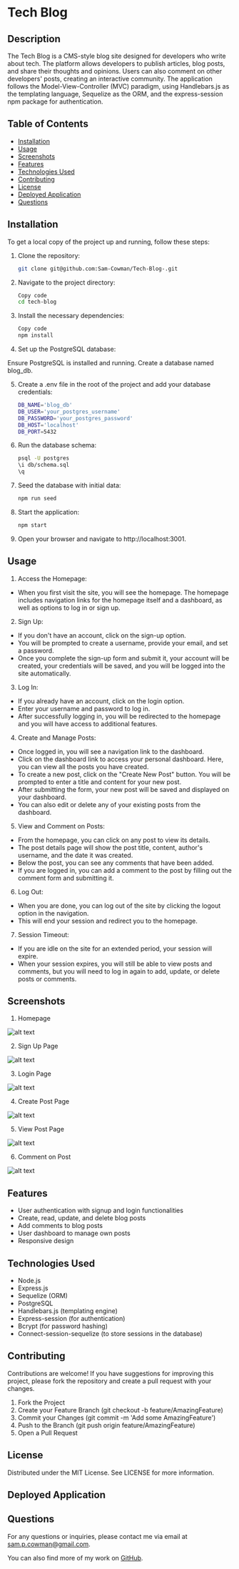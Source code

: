 # Tech Blog

## Description

The Tech Blog is a CMS-style blog site designed for developers who write about tech. The platform allows developers to publish articles, blog posts, and share their thoughts and opinions. Users can also comment on other developers' posts, creating an interactive community. The application follows the Model-View-Controller (MVC) paradigm, using Handlebars.js as the templating language, Sequelize as the ORM, and the express-session npm package for authentication.

## Table of Contents

- [Installation](#installation)
- [Usage](#usage)
- [Screenshots](#screenshots)
- [Features](#features)
- [Technologies Used](#technologies-used)
- [Contributing](#contributing)
- [License](#license)
- [Deployed Application](#deployed-application)
- [Questions](#questions)

## Installation

To get a local copy of the project up and running, follow these steps:

1. Clone the repository:
   ```sh
   git clone git@github.com:Sam-Cowman/Tech-Blog-.git
   ```

2. Navigate to the project directory:

    ```sh
    Copy code
    cd tech-blog
    ```

3. Install the necessary dependencies:

    ```sh
    Copy code
    npm install
    ```

4. Set up the PostgreSQL database:

Ensure PostgreSQL is installed and running.
Create a database named blog_db.

5. Create a .env file in the root of the project and add your database credentials:

    ```sh
    DB_NAME='blog_db'
    DB_USER='your_postgres_username'
    DB_PASSWORD='your_postgres_password'
    DB_HOST='localhost'
    DB_PORT=5432
    ```

6. Run the database schema:

    ```sh
    psql -U postgres
    \i db/schema.sql
    \q 
    ```

7. Seed the database with initial data:

    ```sh
    npm run seed
    ```

8. Start the application:

    ```sh
    npm start
    ```

9. Open your browser and navigate to http://localhost:3001.

## Usage
1. Access the Homepage:

* When you first visit the site, you will see the homepage. The homepage includes navigation links for the homepage itself and a dashboard, as well as options to log in or sign up.

2. Sign Up:

* If you don't have an account, click on the sign-up option.
* You will be prompted to create a username, provide your email, and set a password.
* Once you complete the sign-up form and submit it, your account will be created, your credentials will be saved, and you will be logged into the site automatically.

3. Log In:

* If you already have an account, click on the login option.
* Enter your username and password to log in.
* After successfully logging in, you will be redirected to the homepage and you will have access to additional features.

4. Create and Manage Posts:

* Once logged in, you will see a navigation link to the dashboard.
* Click on the dashboard link to access your personal dashboard. Here, you can view all the posts you have created.
* To create a new post, click on the "Create New Post" button. You will be prompted to enter a title and content for your new post.
* After submitting the form, your new post will be saved and displayed on your dashboard.
* You can also edit or delete any of your existing posts from the dashboard.

5. View and Comment on Posts:

* From the homepage, you can click on any post to view its details.
* The post details page will show the post title, content, author's username, and the date it was created.
* Below the post, you can see any comments that have been added.
* If you are logged in, you can add a comment to the post by filling out the comment form and submitting it.

6. Log Out:

* When you are done, you can log out of the site by clicking the logout option in the navigation.
* This will end your session and redirect you to the homepage.

7. Session Timeout:

* If you are idle on the site for an extended period, your session will expire.
* When your session expires, you will still be able to view posts and comments, but you will need to log in again to add, update, or delete posts or comments.

## Screenshots

1. Homepage

![alt text](assets/blog-homepage.jpg)

2. Sign Up Page

![alt text](assets/blog-signup.jpg)

3. Login Page

![alt text](assets/blog-login.jpg)

4. Create Post Page

![alt text](assets/blog-post.jpg)

5. View Post Page

![alt text](assets/blog-posts-all.jpg)

6. Comment on Post

![alt text](assets/blog-comment.jpg)

## Features
* User authentication with signup and login functionalities
* Create, read, update, and delete blog posts
* Add comments to blog posts
* User dashboard to manage own posts
* Responsive design

## Technologies Used
* Node.js
* Express.js
* Sequelize (ORM)
* PostgreSQL
* Handlebars.js (templating engine)
* Express-session (for authentication)
* Bcrypt (for password hashing)
* Connect-session-sequelize (to store sessions in the database)

## Contributing

Contributions are welcome! If you have suggestions for improving this project, please fork the repository and create a pull request with your changes.

1. Fork the Project
2. Create your Feature Branch (git checkout -b feature/AmazingFeature)
3. Commit your Changes (git commit -m 'Add some AmazingFeature')
4. Push to the Branch (git push origin feature/AmazingFeature)
5. Open a Pull Request

## License

Distributed under the MIT License. See LICENSE for more information.

## Deployed Application 


## Questions

For any questions or inquiries, please contact me via email at sam.p.cowman@gmail.com.

You can also find more of my work on [GitHub](https://github.com/Sam-Cowman).